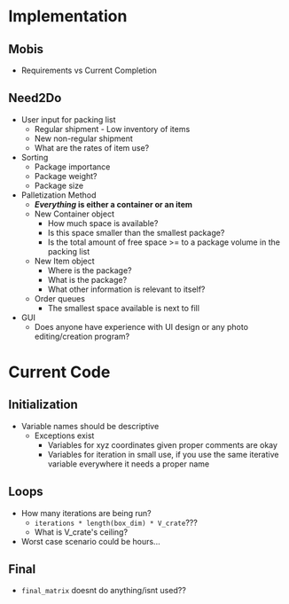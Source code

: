 # Implementation
## Mobis
- Requirements vs Current Completion

## Need2Do
- User input for packing list
    - Regular shipment - Low inventory of items
    - New non-regular shipment
    - What are the rates of item use?
- Sorting
    - Package importance
    - Package weight?
    - Package size
- Palletization Method
    - __*Everything* is either a container or an item__
    - New Container object
      - How much space is available?
      - Is this space smaller than the smallest package?
      - Is the total amount of free space >= to a package volume in the packing list
    - New Item object
      - Where is the package?
      - What is the package?
      - What other information is relevant to itself?
    - Order queues
        - The smallest space available is next to fill
- GUI
    - Does anyone have experience with UI design or any photo editing/creation program?

# Current Code
## Initialization
- Variable names should be descriptive
    - Exceptions exist 
        - Variables for xyz coordinates given proper comments are okay
        - Variables for iteration in small use, if you use the same iterative variable everywhere it needs a proper name

## Loops
- How many iterations are being run?
    - `iterations * length(box_dim) * V_crate`???
    - What is V_crate's ceiling?
- Worst case scenario could be hours...

## Final
- `final_matrix` doesnt do anything/isnt used??

